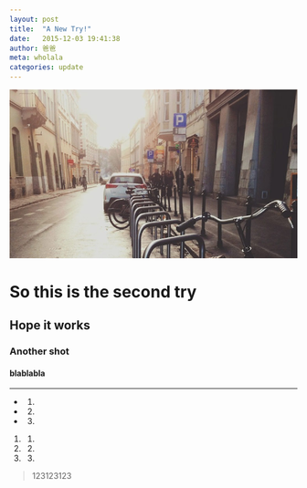 ```yaml
---
layout: post
title:  "A New Try!"
date:   2015-12-03 19:41:38
author: 爸爸
meta: wholala
categories: update
---
```

  
<img src="/images/fulls/01.jpg" class="fit image">

# So this is the second try  

## Hope it works  

### Another shot  

#### blablabla  
***
* 1.  
* 2.  
* 3.  

1. 1.  
2. 2.  
3. 3.  

> 123123123  

